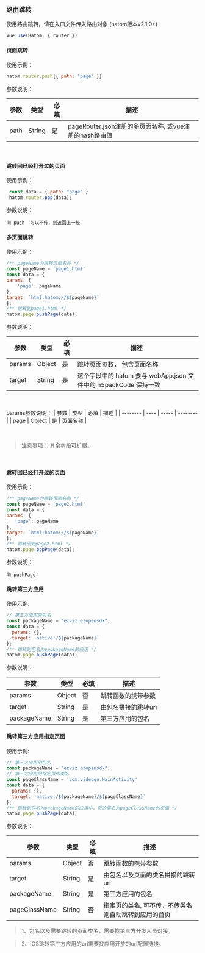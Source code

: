
### 路由跳转

使用路由跳转，请在入口文件传入路由对象 (hatom版本v2.1.0+)

```javascript
Vue.use(Hatom, { router })
```

#### 页面跳转

使用示例：
  ```javascript
  hatom.router.push{{ path: "page" }}
  ```
  参数说明：

  | 参数   | 类型 | 必填 | 描述     |
  | -------- | ---- | ----- | -------- |
  | path | String | 是 | pageRouter.json注册的多页面名称, 或vue注册的hash路由值 |
  <br />

  #### 跳转回已经打开过的页面 

   使用示例：
   ```javascript
    const data = { path: "page" }
    hatom.router.pop(data);
   ```
  参数说明：

    同 push  可以不传，则返回上一级


#### 多页面跳转

使用示例：
  ```javascript
  /** pageName为跳转页面名称 */
  const pageName = 'page1.html'
  const data = {
  params: {
      'page': pageName
  },
  target: `html:hatom://${pageName}`
  };
  /** 跳转到page1.html */
  hatom.page.pushPage(data);
  ```
  参数说明：

  | 参数   | 类型 | 必填 | 描述     |
  | -------- | ---- | ----- | -------- |
  | params | Object | 是 | 跳转页面参数， 包含页面名称 |
  | target | String | 是 | 这个字段中的 hatom 要与 webApp.json 文件中的 h5packCode 保持一致 |

  <br />

  params参数说明：
  | 参数   | 类型 | 必填 | 描述     |
  | -------- | ---- | ----- | -------- |
  | page | Object | 是 | 页面名称 |

  <br />

  > 注意事项： 其余字段可扩展。

  <br />

  #### 跳转回已经打开过的页面 

   使用示例：
   ```javascript
  /** pageName为跳转页面名称 */
  const pageName = 'page2.html'
  const data = {
  params: {
      'page': pageName
  },
  target: `html:hatom://${pageName}`
  };
  /** 跳转回到page2.html */
  hatom.page.popPage(data);
   ```
  参数说明：

    同 pushPage 



  #### 跳转第三方应用

  使用示例:
  ```javascript
  // 第三方应用的包名
  const packageName = "ezviz.ezopensdk";
  const data = {
    params: {},
    target: `native:/${packageName}`
  };
  /** 跳转到包名为packageName的应用 */
  hatom.page.pushPage(data);
  ```
  参数说明：

| 参数   | 类型 | 必填 | 描述     |
| -------- | ---- | ----- | -------- |
| params | Object | 否 | 跳转函数的携带参数 |
| target | String | 是 | 由包名拼接的跳转uri |
| packageName | String | 是 | 第三方应用的包名 |
  #### 跳转第三方应用指定页面


  使用示例:
  ```javascript
// 第三方应用的包名
  const packageName = "ezviz.ezopensdk";
// 第三方应用的指定页的类名
  const pageClassName = 'com.videogo.MainActivity'
  const data = {
    params: {},
    target: `native:/${packageName}/${pageClassName}`
  };
  /** 跳转到包名为packageName的应用中，页的类名为pageClassName的页面 */
  hatom.page.pushPage(data);
  ```
  参数说明：

| 参数   | 类型 | 必填 | 描述     |
| -------- | ---- | ----- | -------- |
| params | Object | 否 | 跳转函数的携带参数 |
| target | String | 是 | 由包名以及页面的类名拼接的跳转uri |
| packageName | String | 是 | 第三方应用的包名 |
| pageClassName | String | 否 | 指定页的类名, 可不传，不传类名则自动跳转到应用的首页 |

> 1、包名以及需要跳转的页面类名，需要找第三方开发人员对接。

> 2、iOS跳转第三方应用的uri需要找应用开放的uri配置链接。